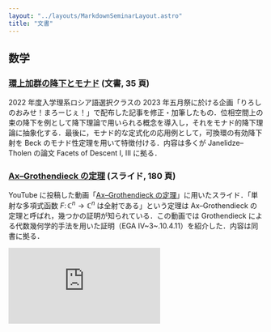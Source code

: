 ```yaml
---
layout: "../layouts/MarkdownSeminarLayout.astro"
title: "文書"
---
```


## 数学

### [環上加群の降下とモナド](/documents/descent_and_monad.pdf) (文書, 35 頁)

2022 年度入学理系ロシア語選択クラスの 2023 年五月祭に於ける企画「りろしのおみせ！まろーじぇ！」で配布した記事を修正・加筆したもの．位相空間上の束の降下を例として降下理論で用いられる概念を導入し，それをモナド的降下理論に抽象化する．最後に，モナド的な定式化の応用例として，可換環の有効降下射を Beck のモナド性定理を用いて特徴付ける．内容は多くが Janelidze–Tholen の論文 Facets of Descent I, III に拠る．

### [Ax–Grothendieck の定理](/documents/ax_grothendieck.pdf) (スライド, 180 頁)

YouTube に投稿した動画「[Ax–Grothendieck の定理](https://youtu.be/j6OuRGf79zw)」に用いたスライド．「単射な多項式函数 $F\colon\mathbb C^n\to\mathbb C^n$ は全射である」という定理は Ax–Grothendieck の定理と呼ばれ，幾つかの証明が知られている．この動画では Grothendieck による代数幾何学的手法を用いた証明（EGA IV~3~.10.4.11）を紹介した．内容は同書に拠る．

<iframe class="responsive-iframe" src="https://www.youtube.com/embed/j6OuRGf79zw?si=y97_xoX-0DrhECNY" title="YouTube video player" frameborder="0" allow="accelerometer; autoplay; clipboard-write; encrypted-media; gyroscope; picture-in-picture; web-share" referrerpolicy="strict-origin-when-cross-origin" allowfullscreen></iframe>